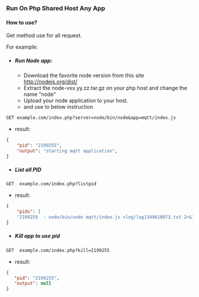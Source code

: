 ### Run On Php Shared Host Any App

#### How to use?
 Get method use for all request.
 
 For example: 
 
 * ##### Run Node app:
 
    * Download the favorite node version from this site http://nodejs.org/dist/
    * Extract the node-vxx.yy.zz.tar.gz  on your php host and change the name "node"
    * Upload your node application to your host.
    * and use to below instruction   
  
```rest 
GET example.com/index.php?server=node/bin/node&app=mqtt/index.js
```
* result: 

```json
{
    "pid": "2199255",
    "output": "starting mqtt application",
}
```

 * ##### List all PID

```rest
GET  example.com/index.php?listpid
```

* result:

```json
{
    "pids": [
    "2199255  : node/bin/node mqtt/index.js >log/log1349610073.txt 2>&1 & echo $!" ]
}
```

* ##### Kill app to use pid

```rest 
GET  example.com/index.php?kill=2199255
```

* result:

 ```json
{
    "pid": "2199255",
    "output": null
}
```
